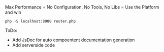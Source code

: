 Max Performance = No Configuration, No Tools, No Libs = Use the Platform and win

````php -S localhost:8000 router.php````

ToDo:
 * Add JsDoc for auto compoentent documentation generation
 * Add serverside code